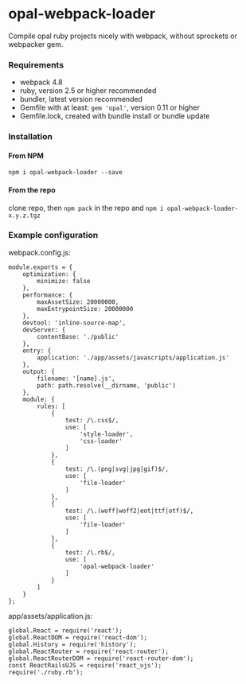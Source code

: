 # opal-webpack-loader
Compile opal ruby projects nicely with webpack, without sprockets or webpacker gem.
### Requirements
- webpack 4.8
- ruby, version 2.5 or higher recommended
- bundler, latest version recommended
- Gemfile with at least: `gem 'opal'`, version 0.11 or higher
- Gemfile.lock, created with bundle install or bundle update
### Installation
#### From NPM
`npm i opal-webpack-loader --save`
#### From the repo
clone repo, then `npm pack` in the repo and `npm i opal-webpack-loader-x.y.z.tgz`
### Example configuration
webpack.config.js:
```
module.exports = {
    optimization: {
        minimize: false
    },
    performance: {
        maxAssetSize: 20000000,
        maxEntrypointSize: 20000000
    },
    devtool: 'inline-source-map',
    devServer: {
        contentBase: './public'
    },
    entry: {
        application: './app/assets/javascripts/application.js'
    },
    output: {
        filename: '[name].js',
        path: path.resolve(__dirname, 'public')
    },
    module: {
        rules: [
            {
                test: /\.css$/,
                use: [
                    'style-loader',
                    'css-loader'
                ]
            },
            {
                test: /\.(png|svg|jpg|gif)$/,
                use: [
                    'file-loader'
                ]
            },
            {
                test: /\.(woff|woff2|eot|ttf|otf)$/,
                use: [
                    'file-loader'
                ]
            },
            {
                test: /\.rb$/,
                use: [
                    'opal-webpack-loader'
                ]
            }
        ]
    }
};
```
app/assets/application.js:
```
global.React = require('react');
global.ReactDOM = require('react-dom');
global.History = require('history');
global.ReactRouter = require('react-router');
global.ReactRouterDOM = require('react-router-dom');
const ReactRailsUJS = require('react_ujs');
require('./ruby.rb');
```